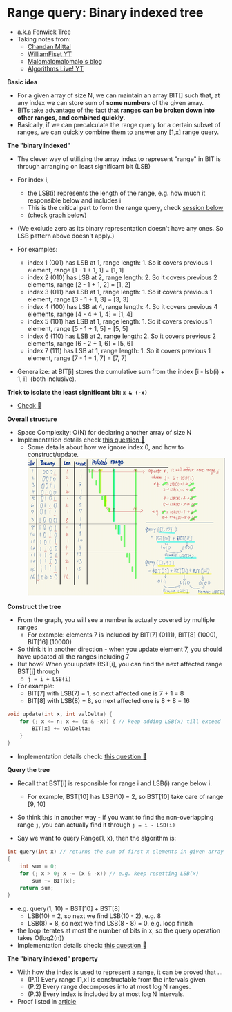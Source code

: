 # Range query: Binary indexed tree
- a.k.a Fenwick Tree
- Taking notes from:
  - [Chandan Mittal](https://www.hackerearth.com/practice/notes/binary-indexed-tree-or-fenwick-tree/)
  - [WilliamFiset YT](https://youtu.be/BHPez138yX8)
  - [Malomalomalomalo's blog](https://codeforces.com/blog/entry/57292)
  - [Algorithms Live! YT](https://youtu.be/kPaJfAUwViY)

**Basic idea**
- For a given array of size N, we can maintain an array BIT[] such that, at any index we can store sum of **some numbers** of the given array.
- BITs take advantage of the fact that **ranges can be broken down into other ranges, and combined quickly**.
- Basically, if we can precalculate the range query for a certain subset of ranges, we can quickly combine them to answer any [1,x] range query.

**The "binary indexed"**
- The clever way of utilizing the array index to represent "range" in BIT is through arranging on least significant bit (LSB)
- For index i,
  - the LSB(i) represents the length of the range, e.g. how much it responsible below and includes i
  - This is the critical part to form the range query, check [session below](#query-the-tree)
  - (check [graph below](#overall-structure))
- (We exclude zero as its binary representation doesn't have any ones. So LSB pattern above doesn't apply.)

- For examples:
  - index 1 (001) has LSB at 1, range length: 1. So it covers previous 1 element, range [1 - 1 + 1, 1] = [1, 1]
  - index 2 (010) has LSB at 2, range length: 2. So it covers previous 2 elements, range [2 - 1 + 1, 2] = [1, 2]
  - index 3 (011) has LSB at 1, range length: 1. So it covers previous 1 element, range [3 - 1 + 1, 3] = [3, 3]
  - index 4 (100) has LSB at 4, range length: 4. So it covers previous 4 elements, range [4 - 4 + 1, 4] = [1, 4]
  - index 5 (101) has LSB at 1, range length: 1. So it covers previous 1 element, range [5 - 1 + 1, 5] = [5, 5]
  - index 6 (110) has LSB at 2, range length: 2. So it covers previous 2 elements, range [6 - 2 + 1, 6] = [5, 6]
  - index 7 (111) has LSB at 1, range length: 1. So it covers previous 1 element, range [7 - 1 + 1, 7] = [7, 7]

- Generalize: at BIT[i] stores the cumulative sum from the index [i - lsb(i) + 1, i]  (both inclusive).

**Trick to isolate the least significant bit: `x & (-x)`**
- [Check :notebook:](bitwise.md#trick-to-isolate-the-least-significant-bit-x---x)

**Overall structure**
- Space Complexity: O(N) for declaring another array of size N
- Implementation details check [this question :dart:](../range_query/binary_indexed_tree/range_sum_query_mutable_binary_indexed_tree.h)
  - Some details about how we ignore index 0, and how to construct/update.
![](../srcs/binary_index_tree.png)

**Construct the tree**
- From the graph, you will see a number is actually covered by multiple ranges
  - For example: elements 7 is included by BIT[7] (0111), BIT[8] (1000), BIT[16] (10000)
- So think it in another direction - when you update element 7, you should have updated all the ranges including 7
- But how? When you update BST[i], you can find the next affected range BST[j] through
  - `j = i + LSB(i)`
- For example:
  - BIT[7] with LSB(7) = 1, so next affected one is 7 + 1 = 8
  - BIT[8] with LSB(8) = 8, so next affected one is 8 + 8 = 16
```cpp
void update(int x, int valDelta) {
    for (; x <= n; x += (x & -x)) { // keep adding LSB(x) till exceed
        BIT[x] += valDelta;
    }
}
```
- Implementation details check: [this question :dart:](../range_query/binary_indexed_tree/range_sum_query_mutable_binary_indexed_tree.h)

**Query the tree**
- Recall that BST[i] is responsible for range i and LSB(i) range below i.
  - For example, BST[10] has LSB(10) = 2, so BST[10] take care of range [9, 10]
- So think this in another way - if you want to find the non-overlapping range `j`,
  you can actually find it through `j = i - LSB(i)`

- Say we want to query Range(1, x), then the algorithm is:
```cpp
int query(int x) // returns the sum of first x elements in given array a[]
{
    int sum = 0;
    for (; x > 0; x -= (x & -x)) // e.g. keep resetting LSB(x)
        sum += BIT[x];
    return sum;
}
```
- e.g. query(1, 10) = BST[10] + BST[8]
  - LSB(10) = 2, so next we find LSB(10 - 2), e.g. 8
  - LSB(8) = 8, so next we find LSB(8 - 8) = 0. e.g. loop finish
- the loop iterates at most the number of bits in x, so the query operation takes O(log2(n))
- Implementation details check: [this question :dart:](../range_query/binary_indexed_tree/range_sum_query_mutable_binary_indexed_tree.h)


**The "binary indexed" property**
- With how the index is used to represent a range, it can be proved that ...
  - (P.1) Every range [1,x] is constructable from the intervals given
  - (P.2) Every range decomposes into at most log N ranges.
  - (P.3) Every index is included by at most log N intervals.
- Proof listed in  [article](https://codeforces.com/blog/entry/57292)
